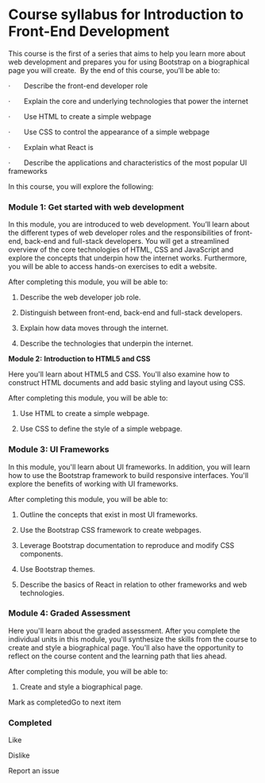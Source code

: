 # Course syllabus for Introduction to Front-End Development

This course is the first of a series that aims to help you learn more about web development and prepares you for using Bootstrap on a biographical page you will create.  By the end of this course, you’ll be able to: 

·       Describe the front-end developer role

·       Explain the core and underlying technologies that power the internet

·       Use HTML to create a simple webpage

·       Use CSS to control the appearance of a simple webpage

·       Explain what React is

·       Describe the applications and characteristics of the most popular UI frameworks

In this course, you will explore the following:

### **Module 1:** **Get started with web development** 

In this module, you are introduced to web development. You’ll learn about the different types of web developer roles and the responsibilities of front-end, back-end and full-stack developers. You will get a streamlined overview of the core technologies of HTML, CSS and JavaScript and explore the concepts that underpin how the internet works. Furthermore, you will be able to access hands-on exercises to edit a website.

After completing this module, you will be able to:

1.  Describe the web developer job role.
    
2.  Distinguish between front-end, back-end and full-stack developers.
    
3.  Explain how data moves through the internet.
    
4.  Describe the technologies that underpin the internet. 
    

**Module 2:** **Introduction to HTML5 and CSS** 

Here you'll learn about HTML5 and CSS. You'll also examine how to construct HTML documents and add basic styling and layout using CSS.

After completing this module, you will be able to:

1.  Use HTML to create a simple webpage.
    
2.  Use CSS to define the style of a simple webpage. 
    

### **Module 3:** **UI Frameworks**

In this module, you'll learn about UI frameworks. In addition, you will learn how to use the Bootstrap framework to build responsive interfaces. You'll explore the benefits of working with UI frameworks.

After completing this module, you will be able to:

1.  Outline the concepts that exist in most UI frameworks.
    
2.  Use the Bootstrap CSS framework to create webpages.
    
3.  Leverage Bootstrap documentation to reproduce and modify CSS components.
    
4.  Use Bootstrap themes.
    
5.  Describe the basics of React in relation to other frameworks and web technologies.
    

### **Module 4:** **Graded Assessment**

Here you'll learn about the graded assessment. After you complete the individual units in this module, you'll synthesize the skills from the course to create and style a biographical page. You'll also have the opportunity to reflect on the course content and the learning path that lies ahead.

After completing this module, you will be able to:

1.  Create and style a biographical page.
    

Mark as completedGo to next item

### Completed

Like

Dislike

Report an issue